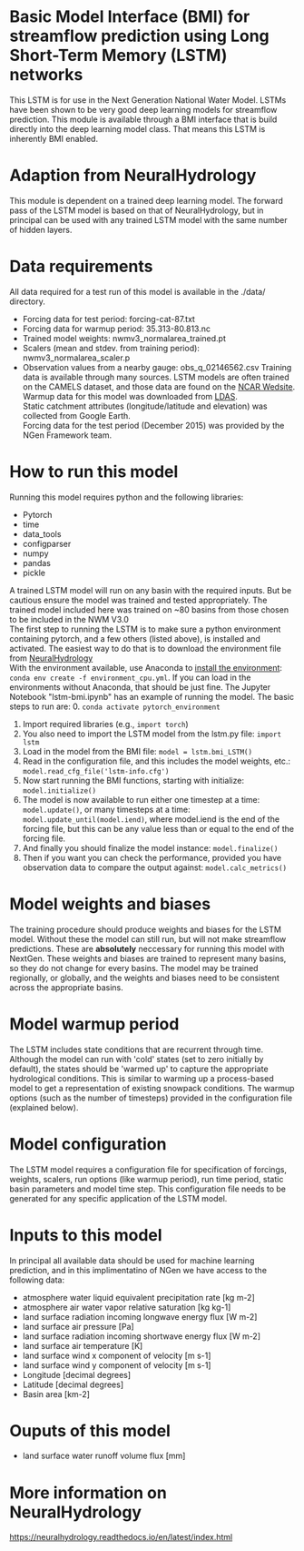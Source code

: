 # Basic Model Interface (BMI) for streamflow prediction using Long Short-Term Memory (LSTM) networks
This LSTM is for use in the Next Generation National Water Model. LSTMs have been shown to be very good deep learning models for streamflow prediction. This module is available through a BMI interface that is build directly into the deep learning model class. That means this LSTM is inherently BMI enabled.

# Adaption from NeuralHydrology
This module is dependent on a trained deep learning model. The forward pass of the LSTM model is based on that of NeuralHydrology, but in principal can be used with any trained LSTM model with the same number of hidden layers.

# Data requirements
All data required for a test run of this model is available in the ./data/ directory.  
* Forcing data for test period: forcing-cat-87.txt
* Forcing data for warmup period: 35.313-80.813.nc
* Trained model weights: nwmv3_normalarea_trained.pt
* Scalers (mean and stdev. from training period): nwmv3_normalarea_scaler.p
* Observation values from a nearby gauge: obs_q_02146562.csv
Training data is available through many sources. LSTM models are often trained on the CAMELS dataset, and those data are found on the [NCAR Wedsite](https://ral.ucar.edu/solutions/products/camels).  
Warmup data for this model was downloaded from [LDAS](https://ldas.gsfc.nasa.gov/nldas/v2/forcing).  
Static catchment attributes (longitude/latitude and elevation) was collected from Google Earth.  
Forcing data for the test period (December 2015) was provided by the NGen Framework team.  

# How to run this model
Running this model requires python and the following libraries:
* Pytorch
* time
* data_tools
* configparser
* numpy
* pandas
* pickle

A trained LSTM model will run on any basin with the required inputs. But be cautious ensure the model was trained and tested appropriately. The trained model included here was trained on ~80 basins from those chosen to be included in the NWM V3.0  
The first step to running the LSTM is to make sure a python environment containing pytorch, and a few others (listed above), is installed and activated. The easiest way to do that is to download the environment file from [NeuralHydrology](https://github.com/neuralhydrology/neuralhydrology/tree/master/environments)  
With the environment available, use Anaconda to [install the environment](https://conda.io/projects/conda/en/latest/user-guide/tasks/manage-environments.html#activating-an-environment): `conda env create -f environment_cpu.yml`. If you can load in the environments without Anaconda, that should be just fine.
The Jupyter Notebook "lstm-bmi.ipynb" has an example of running the model. The basic steps to run are:
0. `conda activate pytorch_environment`
1. Import required libraries (e.g., `import torch`)
2. You also need to import the LSTM model from the lstm.py file: `import lstm`
3. Load in the model from the BMI file: `model = lstm.bmi_LSTM()`
4. Read in the configuration file, and this includes the model weights, etc.: `model.read_cfg_file('lstm-info.cfg')`
5. Now start running the BMI functions, starting with initialize: `model.initialize()`
6. The model is now available to run either one timestep at a time: `model.update()`, or many timesteps at a time: `model.update_until(model.iend)`, where model.iend is the end of the forcing file, but this can be any value less than or equal to the end of the forcing file.
7. And finally you should finalize the model instance: `model.finalize()`
8. Then if you want you can check the performance, provided you have observation data to compare the output against: `model.calc_metrics()`

# Model weights and biases
The training procedure should produce weights and biases for the LSTM model. Without these the model can still run, but will not make streamflow predictions. These are **absolutely** neccessary for running this model with NextGen. These weights and biases are trained to represent many basins, so they do not change for every basins. The model may be trained regionally, or globally, and the weights and biases need to be consistent across the appropriate basins.

# Model warmup period
The LSTM includes state conditions that are recurrent through time. Although the model can run with 'cold' states (set to zero initially by default), the states should be 'warmed up' to capture the appropriate hydrological conditions. This is similar to warming up a process-based model to get a representation of existing snowpack conditions. The warmup options (such as the number of timesteps) provided in the configuration file (explained below). 

# Model configuration
The LSTM model requires a configuration file for specification of forcings, weights, scalers, run options (like warmup period), run time period, static basin parameters and model time step. This configuration file needs to be generated for any specific application of the LSTM model.

# Inputs to this model
In principal all available data should be used for machine learning prediction, and in this implimentatino of NGen we have access to the following data:
* atmosphere water liquid equivalent precipitation rate [kg m-2]
* atmosphere air water vapor relative saturation [kg kg-1]
* land surface radiation incoming longwave energy flux [W m-2]
* land surface air pressure [Pa]
* land surface radiation incoming shortwave energy flux [W m-2]
* land surface air temperature [K]
* land surface wind x component of velocity [m s-1]
* land surface wind y component of velocity [m s-1]
* Longitude [decimal degrees]
* Latitude [decimal degrees]
* Basin area [km-2]

# Ouputs of this model
* land surface water runoff volume flux [mm]

# More information on NeuralHydrology
https://neuralhydrology.readthedocs.io/en/latest/index.html